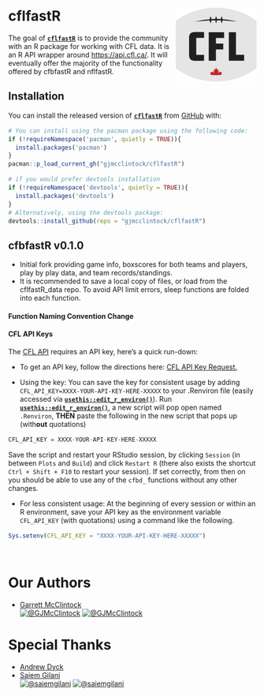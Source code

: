
# **cflfastR** <a href='http://gjmcclintock.github.io/cflfastR'><img src='man/figures/logo.png' align="right" height="150" /></a>


The goal of [**`cflfastR`**](https://gjmcclintock.github.io/cflfastR/) is
to provide the community with an R package for working with CFL data. It
is an R API wrapper around <https://api.cfl.ca/>. It will eventually offer
the majority of the functionality offered by cfbfastR and nflfastR.

## **Installation**

You can install the released version of
[**`cflfastR`**](https://github.com/gjmcclintock/cflfastR/) from
[GitHub](https://github.com/gjmcclintock/cflfastR/) with:

``` r
# You can install using the pacman package using the following code:
if (!requireNamespace('pacman', quietly = TRUE)){
  install.packages('pacman')
}
pacman::p_load_current_gh("gjmcclintock/cflfastR")
```

``` r
# if you would prefer devtools installation
if (!requireNamespace('devtools', quietly = TRUE)){
  install.packages('devtools')
}
# Alternatively, using the devtools package:
devtools::install_github(repo = "gjmcclintock/cflfastR")
```
 

## **cfbfastR v0.1.0**
  
- Initial fork providing game info, boxscores for both teams and players, 
  play by play data, and team records/standings.
- It is recommended to save a local copy of files, or load from the cflfastR_data repo. 
  To avoid API limit errors, sleep functions are folded into each function.

#### **Function Naming Convention Change**

 
#### **CFL API Keys**

The [CFL API](https://api.cfl.ca/)
requires an API key, here’s a quick run-down:

  - To get an API key, follow the directions here: [CFL
    API Key Request.](https://api.cfl.ca/key-request)

  - Using the key: You can save the key for consistent usage by adding
    `CFL_API_KEY=XXXX-YOUR-API-KEY-HERE-XXXXX` to your .Renviron file
    (easily accessed via
    [**`usethis::edit_r_environ()`**](https://usethis.r-lib.org/reference/edit.html)).
    Run
    [**`usethis::edit_r_environ()`**](https://usethis.r-lib.org/reference/edit.html),
    a new script will pop open named `.Renviron`, **THEN** paste the
    following in the new script that pops up (with**out** quotations)

<!-- end list -->

``` r
CFL_API_KEY = XXXX-YOUR-API-KEY-HERE-XXXXX
```

Save the script and restart your RStudio session, by clicking `Session`
(in between `Plots` and `Build`) and click `Restart R` (there also
exists the shortcut `Ctrl + Shift + F10` to restart your session). If
set correctly, from then on you should be able to use any of the `cfbd_`
functions without any other changes.

  - For less consistent usage: At the beginning of every session or
    within an R environment, save your API key as the environment
    variable `CFL_API_KEY` (with quotations) using a command like the
    following.

<!-- end list -->

``` r
Sys.setenv(CFL_API_KEY = "XXXX-YOUR-API-KEY-HERE-XXXXX")
```


<br>

# **Our Authors**

  - [Garrett McClintock](https://twitter.com/GJMcClintock)  
    <a href="https://twitter.com/GJMcClintock" target="blank"><img src="https://img.shields.io/twitter/follow/GJMcClintock?color=blue&label=%40GJMcClintock&logo=twitter&style=for-the-badge" alt="@GJMcClintock" /></a>
    <a href="https://github.com/GJMcClintock" target="blank"><img src="https://img.shields.io/github/followers/GJMcClintock?color=eee&logo=Github&style=for-the-badge" alt="@GJMcClintock" /></a>

# **Special Thanks**

  - [Andrew Dyck](https://github.com/andrewjdyck)
  - [Saiem Gilani](https://twitter.com/saiemgilani)  
    <a href="https://twitter.com/saiemgilani" target="blank"><img src="https://img.shields.io/twitter/follow/saiemgilani?color=blue&label=%40saiemgilani&logo=twitter&style=for-the-badge" alt="@saiemgilani" /></a>
    <a href="https://github.com/saiemgilani" target="blank"><img src="https://img.shields.io/github/followers/saiemgilani?color=eee&logo=Github&style=for-the-badge" alt="@saiemgilani" /></a>
